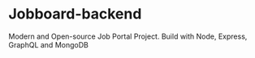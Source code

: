 # Jobboard-backend
Modern and Open-source Job Portal Project. Build with Node, Express, GraphQL and MongoDB

